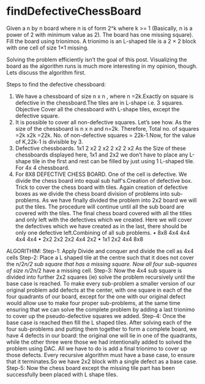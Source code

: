 # findDefectiveChessBoard

Given a n by n board where n is of form 2^k where k >= 1 (Basically, n is a power of 2 with minimum value as 2). The board has one missing square). Fill the board using trionimos. A trionimo is an L-shaped tile is a 2 × 2 block with one cell of size 1×1 missing.

Solving the problem efficiently isn’t the goal of this post. Visualizing the board as the algorithm runs is much more interesting in my opinion, though. Lets discuss the algorithm first.


Steps to find the defective chessboard:

1. We have a chessboard of size n x n , where n =2k.Exactly on square is
defective in the chessboard.The tiles are in L-shape i.e. 3 squares.
Objective Cover all the chessboard with L-shape tiles, except the defective
square.
2. It is possible to cover all non-defective squares. Let’s see how. As the size of
the chessboard is n x n and n=2k. Therefore, Total no. of squares =2k x2k
=22k. No. of non-defective squares = 22k-1.Now, for the value of K,22k-1 is
divisible by 3.
3. Defective chessboards. 1x1 2 x2 2 x2 2 x2 2 x2 As the Size of these
chessboards displayed here, 1x1 and 2x2 we don’t have to place any L-shape
tile in the first and rest can be filled by just using 1 L-shaped tile. For 4x 4
chessboard.
4. For 8X8 DEFECTIVE CHESS BOARD.
One of the cell is defective.
We divide the chess board into equal sub half's.Creation of defective
box.
Trick to cover the chess board with tiles.
Again creation of defective boxes as we divide the chess board
division of problems into sub-problems.
As we have finally divided the problem into 2x2 board we will put the
tiles.
The procedure will continue until all the sub board are covered with
the tiles.
The final chess board covered with all the titles and only left with the
defectives which we created.
Here we will cover the defectives which we have created as in the
last, there should be only one defective left.Combining of all sub
problems.
• 8x8 4x4 4x4 4x4 4x4
• 2x2 2x2 2x2 4x4 2x2
• 1x1 2x2 4x4 8x8 

ALGORITHIM:
Step-1:
Apply Divide and conquer and divide the cell as 4x4 cells Step-2:
Place a L shaped tile at the centre such that it does not cover the n/2*n/2 sub
square that has a missing square.
Now all four sub-squares of size n/2*n/2 have a missing cell.
Step-3:
Now the 4x4 sub square is divided into further 2x2 squares (ie) solve the
problem recursively until the base case is reached. To make every sub-problem a
smaller version of our original problem add defects at the center, with one
square in each of the four quadrants of our board, except for the one with our
original defect would allow use to make four proper sub-problems, at the same
time ensuring that we can solve the complete problem by adding a last trionimo
to cover up the pseudo-defective squares we added.
Step-4:
Once the base case is reached then fill the L shaped tiles.
After solving each of the four sub-problems and putting them together to form a
complete board, we have 4 defects in our board: the original one will lie in one
of the quadrants, while the other three were those we had intentionally added to
solved the problem using DAC. All we have to do is add a final trionimo to
cover up those defects.
Every recursive algorithm must have a base case, to ensure that it terminates.So
we have 2x2 block with a single defect as a base case.
Step-5:
Now the chess board except the missing tile part has been successfully been
placed with L shape tiles.
